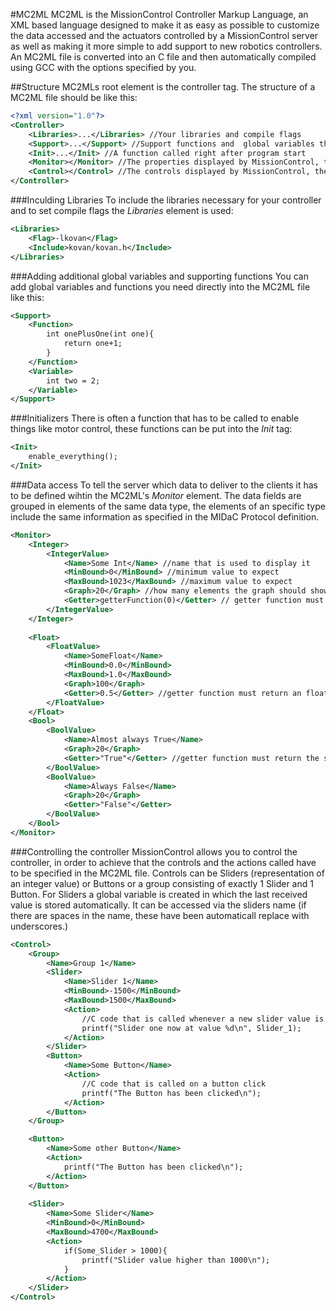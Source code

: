 #MC2ML 
MC2ML is the MissionControl Controller Markup Language, an XML based language designed to make it as easy as possible to customize the data accessed and the actuators controlled by a MissionControl server as well as making it more simple to add support to new robotics controllers. An MC2ML file is converted into an C file and then automatically compiled using GCC with the options specified by you.

##Structure
MC2MLs root element is the controller tag. The structure of a MC2ML file should be like this:

```XML
<?xml version="1.0"?>
<Controller>
	<Libraries>...</Libraries> //Your libraries and compile flags
	<Support>...</Support> //Support functions and  global variables that you need for your data readout or control
	<Init>...</Init> //A function called right after program start
	<Monitor></Monitor> //The properties displayed by MissionControl, their attributes, settings and accessing functions
	<Control></Control> //The controls displayed by MissionControl, their attributes, settings and control functions
</Controller>
```
###Inculding Libraries
To include the libraries necessary for your controller and to set compile flags the _Libraries_ element is used:

```XML
<Libraries>
	<Flag>-lkovan</Flag>
	<Include>kovan/kovan.h</Include>
</Libraries>
```
###Adding additional global variables and supporting functions
You can add global variables and functions you need directly into the MC2ML file like this:

```XML
<Support>
	<Function>
		int onePlusOne(int one){
			return one+1;
		}
	</Function>
	<Variable>
		int two = 2;
	</Variable>
</Support>
```
###Initializers
There is often a function that has to be called to enable things like motor control, these functions can be put into the _Init_ tag:

```XML
<Init>
	enable_everything();
</Init>
```

###Data access
To tell the server which data to deliver to the clients it has to be defined wihtin the MC2ML's _Monitor_ element. The data fields are grouped in elements of the same data type, the elements of an specific type include the same information as specified in the MIDaC Protocol definition. 

```XML
<Monitor>
	<Integer>
		<IntegerValue>
			<Name>Some Int</Name> //name that is used to display it
			<MinBound>0</MinBound> //minimum value to expect
			<MaxBound>1023</MaxBound> //maximum value to expect
			<Graph>20</Graph> //how many elements the graph should show 
			<Getter>getterFunction(0)</Getter> // getter function must return an integer, variables from the support tag can be used as parameters
		</IntegerValue>
	</Integer>
	
	<Float>
		<FloatValue>
			<Name>SomeFloat</Name>
			<MinBound>0.0</MinBound>
			<MaxBound>1.0</MaxBound>
			<Graph>100</Graph>
			<Getter>0.5</Getter> //getter function must return an float 
		</FloatValue>
	</Float>	
	<Bool>	
		<BoolValue>
			<Name>Almost always True</Name>
			<Graph>20</Graph>
			<Getter>"True"</Getter> //getter function must return the strings "True" or "False"
		</BoolValue>
		<BoolValue>
			<Name>Always False</Name>
			<Graph>20</Graph>
			<Getter>"False"</Getter>
		</BoolValue>
	</Bool>
</Monitor>
```

###Controlling the controller
MissionControl allows you to control the controller, in order to achieve that the controls and the actions called have to be specified in the MC2ML file. Controls can be Sliders (representation of an integer value) or Buttons or a group consisting of exactly 1 Slider and 1 Button. For Sliders a global variable is created in which the last received value is stored automatically. It can be accessed via the sliders name (if there are spaces in the name, these have been automaticall replace with underscores.)

```XML
<Control>
	<Group>
		<Name>Group 1</Name>
		<Slider>
			<Name>Slider 1</Name>
			<MinBound>-1500</MinBound>
			<MaxBound>1500</MaxBound>
			<Action>
				//C code that is called whenever a new slider value is received
				printf("Slider one now at value %d\n", Slider_1);
			</Action>
		</Slider>
		<Button>
			<Name>Some Button</Name>
			<Action>
				//C code that is called on a button click
				printf("The Button has been clicked\n");
			</Action>
		</Button>
	</Group>

	<Button>
		<Name>Some other Button</Name>
		<Action>
			printf("The Button has been clicked\n");
		</Action>
	</Button>
	
	<Slider>
		<Name>Some Slider</Name>
		<MinBound>0</MinBound>
		<MaxBound>4700</MaxBound>
		<Action>
			if(Some_Slider > 1000){
				printf("Slider value higher than 1000\n");
			}
		</Action>
	</Slider>
</Control>
```
